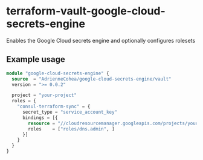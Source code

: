 # terraform-vault-google-cloud-secrets-engine

Enables the Google Cloud secrets engine and optionally configures rolesets

## Example usage

```terraform
module "google-cloud-secrets-engine" {
  source  = "AdrienneCohea/google-cloud-secrets-engine/vault"
  version = ">= 0.0.2"

  project = "your-project"
  roles = {
    "consul-terraform-sync" = {
      secret_type = "service_account_key"
      bindings = [{
        resource = "//cloudresourcemanager.googleapis.com/projects/your-project"
        roles    = ["roles/dns.admin", ]
      }]
    }
  }
}
```
